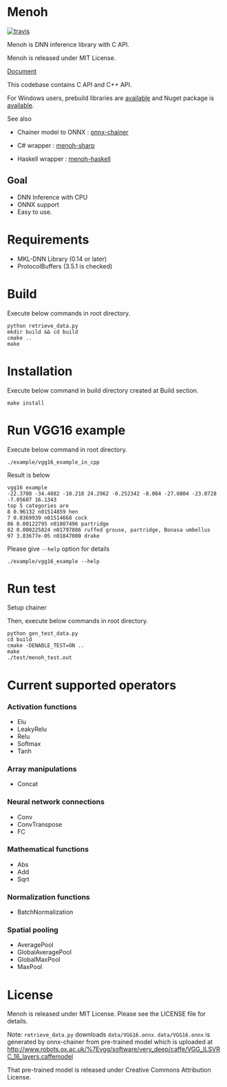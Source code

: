 # Menoh

[![travis](https://img.shields.io/travis/pfnet-research/menoh/master.svg)](https://travis-ci.org/pfnet-research/menoh)

Menoh is DNN inference library with C API.

Menoh is released under MIT License.

[Document](https://pfnet-research.github.io/menoh/)

This codebase contains C API and C++ API.

For Windows users, prebuild libraries are [available](https://github.com/pfnet-research/menoh/releases/download/untagged-3aa294f64531bcbd766c/Menoh_Prebuild_Cpp_Win.zip) and Nuget package is [available](https://www.nuget.org/packages/Menoh/).

See also
- Chainer model to ONNX : [onnx-chainer](https://github.com/chainer/onnx-chainer)

- C# wrapper : [menoh-sharp](https://github.com/pfnet-research/menoh-sharp)

- Haskell wrapper : [menoh-haskell](https://github.com/pfnet-research/menoh-haskell)

## Goal

- DNN Inference with CPU
- ONNX support
- Easy to use.

# Requirements

- MKL-DNN Library (0.14 or later)
- ProtocolBuffers (3.5.1 is checked)

# Build

Execute below commands in root directory.

```
python retrieve_data.py
mkdir build && cd build
cmake ..
make
```

# Installation

Execute below command in build directory created at Build section.

```
make install
```

# Run VGG16 example

Execute below command in root directory.

```
./example/vgg16_example_in_cpp
```

Result is below

```
vgg16 example
-22.3708 -34.4082 -10.218 24.2962 -0.252342 -8.004 -27.0804 -23.0728 -7.05607 16.1343
top 5 categories are
8 0.96132 n01514859 hen
7 0.0369939 n01514668 cock
86 0.00122795 n01807496 partridge
82 0.000225824 n01797886 ruffed grouse, partridge, Bonasa umbellus
97 3.83677e-05 n01847000 drake
```

Please give `--help` option for details

```
./example/vgg16_example --help
```


# Run test

Setup chainer

Then, execute below commands in root directory.

```
python gen_test_data.py
cd build
cmake -DENABLE_TEST=ON ..
make
./test/menoh_test.out
```

# Current supported operators

### Activation functions
- Elu
- LeakyRelu
- Relu
- Softmax
- Tanh

### Array manipulations
- Concat

### Neural network connections
- Conv
- ConvTranspose
- FC

### Mathematical functions
- Abs
- Add
- Sqrt

### Normalization functions
- BatchNormalization

### Spatial pooling
- AveragePool
- GlobalAveragePool
- GlobalMaxPool
- MaxPool

# License

Menoh is released under MIT License. Please see the LICENSE file for details.

Note: `retrieve_data.py` downloads `data/VGG16.onnx`. `data/VGG16.onnx` is generated by onnx-chainer from pre-trained model which is uploaded
at http://www.robots.ox.ac.uk/%7Evgg/software/very_deep/caffe/VGG_ILSVRC_16_layers.caffemodel

That pre-trained model is released under Creative Commons Attribution License.
